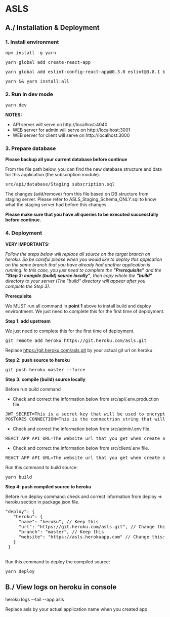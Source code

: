 # ASLS

## A./ Installation & Deployment

### 1. Install environment
<pre>npm install -g yarn</pre>

<pre>yarn global add create-react-app</pre>

<pre>yarn global add eslint-config-react-app@0.3.0 eslint@3.8.1 babel-eslint@7.0.0 eslint-plugin-react@6.4.1 eslint-plugin-import@2.0.1 eslint-plugin-jsx-a11y@4.0.0 eslint-plugin-flowtype@2.21.0</pre>

<pre>yarn && yarn install:all</pre>


### 2. Run in dev mode

<pre>yarn dev</pre>

**NOTES:**
- API server will serve on http://localhost:4040
- WEB server for admin will serve on http://localhost:3001
- WEB server for client will serve on http://localhost:3000


### 3. Prepare database

**Please backup all your current database before continue**

From the file path below, you can find the new database structure and data for this application (the subscription module).

<pre>
src/api/database/Staging_subscription.sql
</pre>

The changes (add/remove) from this file based on DB structure from staging server. Please refer to ASLS_Staging_Schema_ONLY.sql to know what the staging server had before this changes.

**Please make sure that you have all queries to be executed successfully before continue.**

### 4. Deployment

**VERY IMPORTANTS:** 

*Follow the steps below will replace all source on the target branch on heroku. So be careful please when you would like to deploy this appication on the same branch that you have already had another application is running. In this case, you just need to complete the **"Prerequisite"** and the **"Step 3: compile (build) source locally"**, then copy whole the **"build"** directory to your server (The "build" directory will appear after you complete the Step 3).*


**Prerequisite**

We MUST run all command in **point 1** above to install build and deploy environtment. We just need to complete this for the first time of deployment.


**Step 1: add upstream**

We just need to complete this for the first time of deployment.

<pre>git remote add heroku https://git.heroku.com/asls.git</pre>

Replace https://git.heroku.com/asls.git by your actual git url on heroku


**Step 2: push source to heroku**

<pre>git push heroku master --force</pre>


**Step 3: compile (build) source locally**

Before run build command

- Check and correct the information below from src/api/.env.production file.
<pre>
JWT_SECRET=This is a secret key that will be used to encrypt login token
POSTGRES_CONNECTION=This is the connectrion string that will be used to connect postgres database server
</pre>
- Check and correct the information below from src/admin/.env file.
<pre>
REACT_APP_API_URL=The website url that you get when create app on heroku.
</pre>
- Check and correct the information below from src/client/.env file.
<pre>
REACT_APP_API_URL=The website url that you get when create app on heroku.
</pre>

Run this command to build source:

<pre>yarn build</pre>


**Step 4: push compiled source to heroku**

Before run deploy command: check and correct information from deploy => heroku section in package.json file.

<pre>
"deploy": {
   "heroku": {
     "name": "heroku", // Keep this
     "url": "https://git.heroku.com/asls.git", // Change this: it will be your git url that you added in Step 1
     "branch": "master", // Keep this
     "website": "https://asls.herokuapp.com" // Change this: it will be url when you create app with heroku from command line
   }
 }
 </pre>

Run this command to deploy the compiled source:

<pre>yarn deploy</pre>

## B./ View logs on heroku in console
heroku logs --tail --app asls

Replace asls by your actual application name when you created app

